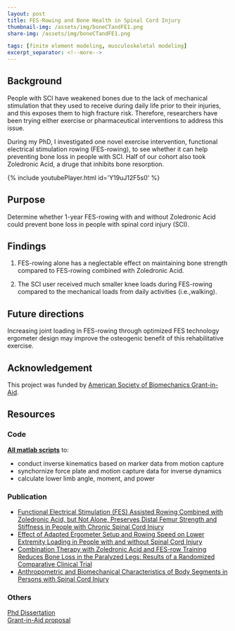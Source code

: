 ```yaml
---
layout: post
title: FES-Rowing and Bone Health in Spinal Cord Injury
thumbnail-img: /assets/img/boneCTandFE1.png
share-img: /assets/img/boneCTandFE1.png

tags: [finite element modeling, musculoskeletal modeling]
excerpt_separator: <!--more-->
---
```


## Background

People with SCI have weakened bones due to the lack of mechanical stimulation that they used to receive during daily life prior to their injuries, and this exposes them to high fracture risk. Therefore, researchers have been trying either exercise or pharmaceutical interventions to address this issue.

During my PhD, I investigated one novel exercise intervention, functional electrical stimulation rowing (FES-rowing), to see whether it can help preventing bone loss in people with SCI. Half of our cohort also took Zoledronic Acid, a druge that inhibits bone resorption.

<!--more-->


{% include youtubePlayer.html id='Y19uJ12F5s0' %}

## Purpose

Determine whether 1-year FES-rowing with and without Zoledronic Acid could prevent bone loss in people with spinal cord injury (SCI).


## Findings

1. FES-rowing alone has a neglectable effect on maintaining bone strength compared to FES-rowing combined with Zoledronic Acid.

2. The SCI user received much smaller knee loads during FES-rowing compared to the mechanical loads from daily activities (i.e.,walking).

## Future directions

Increasing joint loading in FES-rowing through optimized FES technology ergometer design may improve the osteogenic benefit of this rehabilitative exercise.


## Acknowledgement

This project was funded by [American Society of Biomechanics Grant-in-Aid](https://asbweb.membershiptoolkit.com/awards).


## Resources
### Code

[**All matlab scripts**](https://drive.google.com/file/d/13-WRSKVX-oG58_ES0zjrrYBt8ljjJj_8/view?usp=sharing) to:
- conduct inverse kinematics based on marker data from motion capture
- synchornize force plate and motion capture data for inverse dynamics
- calculate lower limb angle, moment, and power

### Publication
- [Functional Electrical Stimulation (FES) Assisted Rowing Combined with Zoledronic Acid, but Not Alone, Preserves Distal Femur Strength and Stiffness in People with Chronic Spinal Cord Injury](https://drive.google.com/file/d/12Np8t_3UADia5gEpQ_0sNO3GvD7fLEUa/view?usp=sharing)
- [Effect of Adapted Ergometer Setup and Rowing Speed on Lower Extremity Loading in People with and without Spinal Cord Injury](https://drive.google.com/file/d/1MK8jL9epdITQzy4WEnQGa1uyShb0lG1K/view?usp=sharing)
- [Combination Therapy with Zoledronic Acid and FES-row Training Reduces Bone Loss in the Paralyzed Legs: Results of a Randomized Comparative Clinical Trial](https://drive.google.com/file/d/1iWKiK1Sea8Ge4oaFQC0trLJLKdR1Gvpj/view?usp=sharing)
- [Anthropometric and Biomechanical Characteristics of Body Segments in Persons with Spinal Cord Injury](https://drive.google.com/file/d/19KXZMypWCYessVHFEyQ38FKaDQ6M_xVk/view?usp=sharing)							

### Others
[Phd Dissertation](https://drive.google.com/file/d/1hXLBFHFJc6D5h0t3n7nfLGfN5cMtvWsX/view?usp=sharing)  
[Grant-in-Aid proposal](https://drive.google.com/file/d/1xz7MfEg3MXr0ymTMqzitS7noVM7C1POS/view?usp=sharing)
